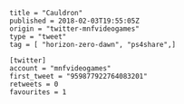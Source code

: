 ```
title = "Cauldron"
published = 2018-02-03T19:55:05Z
origin = "twitter-mnfvideogames"
type = "tweet"
tag = [ "horizon-zero-dawn", "ps4share",]

[twitter]
account = "mnfvideogames"
first_tweet = "959877922764083201"
retweets = 0
favourites = 1
```

<p class='image'><img src='https://mnf.m17s.net/2018/02/03/DVIr4VNW0AAm9lR.jpg' alt=''></p>

